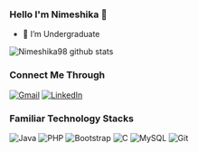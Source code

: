 ### Hello I'm Nimeshika 👋

- 🔭 I’m Undergraduate 

![Nimeshika98 github stats](https://github-readme-stats.vercel.app/api?username=nimeshika98&show_icons=true&theme=radical)

### Connect Me Through

[![Gmail](https://img.shields.io/badge/-gmail-%23D14836?style=for-the-badge&logo=Gmail&logoColor=white)](mailto:nimeshikalakmali960.com)
[![LinkedIn](https://img.shields.io/badge/linkedin-%230077B5.svg?style=for-the-badge&logo=LinkedIn&logoColor=white)](https://www.linkedin.com/in/nimeshika-lakmali-7187911ab/)

### Familiar Technology Stacks

![Java](https://img.shields.io/badge/java-%23ED8B00.svg?style=for-the-badge&logo=java&logoColor=white")
<img alt="PHP" src="https://img.shields.io/badge/php-%23777BB4.svg?style=for-the-badge&logo=php&logoColor=white"/>
<img alt="Bootstrap" src="https://img.shields.io/badge/bootstrap-%23563D7C.svg?style=for-the-badge&logo=bootstrap&logoColor=white"/>
<img alt="C" src="https://img.shields.io/badge/c-%2300599C.svg?style=for-the-badge&logo=c&logoColor=white"/>
<img alt="MySQL" src="https://img.shields.io/badge/mysql-%2300f.svg?style=for-the-badge&logo=mysql&logoColor=white"/>
<img alt="Git" src="https://img.shields.io/badge/git-%23F05033.svg?style=for-the-badge&logo=git&logoColor=white"/>


